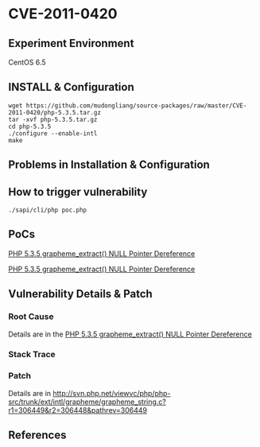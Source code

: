# CVE-2011-0420

## Experiment Environment

CentOS 6.5

## INSTALL & Configuration

```
wget https://github.com/mudongliang/source-packages/raw/master/CVE-2011-0420/php-5.3.5.tar.gz
tar -xvf php-5.3.5.tar.gz
cd php-5.3.5
./configure --enable-intl
make
```

## Problems in Installation & Configuration


## How to trigger vulnerability

```
./sapi/cli/php poc.php
```

## PoCs

[PHP 5.3.5 grapheme_extract() NULL Pointer Dereference](http://cxsecurity.com/issue/WLB-2011020155)

[PHP 5.3.5 grapheme_extract() NULL Pointer Dereference](https://www.securityfocus.com/archive/1/516504/100/0/threaded)

## Vulnerability Details & Patch

### Root Cause

Details are in the [PHP 5.3.5 grapheme_extract() NULL Pointer Dereference](http://cxsecurity.com/issue/WLB-2011020155)

### Stack Trace

### Patch

Details are in <http://svn.php.net/viewvc/php/php-src/trunk/ext/intl/grapheme/grapheme_string.c?r1=306449&r2=306448&pathrev=306449>

## References
